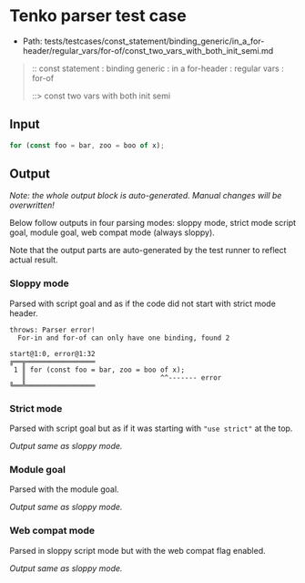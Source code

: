 # Tenko parser test case

- Path: tests/testcases/const_statement/binding_generic/in_a_for-header/regular_vars/for-of/const_two_vars_with_both_init_semi.md

> :: const statement : binding generic : in a for-header : regular vars : for-of
>
> ::> const two vars with both init semi

## Input

`````js
for (const foo = bar, zoo = boo of x);
`````

## Output

_Note: the whole output block is auto-generated. Manual changes will be overwritten!_

Below follow outputs in four parsing modes: sloppy mode, strict mode script goal, module goal, web compat mode (always sloppy).

Note that the output parts are auto-generated by the test runner to reflect actual result.

### Sloppy mode

Parsed with script goal and as if the code did not start with strict mode header.

`````
throws: Parser error!
  For-in and for-of can only have one binding, found 2

start@1:0, error@1:32
╔══╦═════════════════
 1 ║ for (const foo = bar, zoo = boo of x);
   ║                                 ^^------- error
╚══╩═════════════════

`````

### Strict mode

Parsed with script goal but as if it was starting with `"use strict"` at the top.

_Output same as sloppy mode._

### Module goal

Parsed with the module goal.

_Output same as sloppy mode._

### Web compat mode

Parsed in sloppy script mode but with the web compat flag enabled.

_Output same as sloppy mode._
